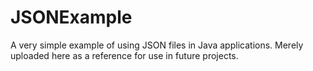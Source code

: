 # JSONExample
A very simple example of using JSON files in Java applications. Merely uploaded here as a reference for use in future projects.
